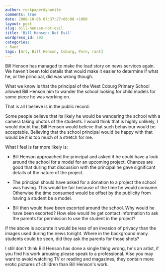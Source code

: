 ```yaml
---
author: rockpaperdynamite
comments: true
date: 2008-10-06 07:37:27+00:00 +1000
layout: post
slug: bill-hensen-not-evil
title: 'Bill Hensen: Not Evil'
wordpress_id: 393
categories:
- Rant
tags: [Art, Bill Henson, Coburg, Porn, rant]
---
```


Bill Henson has managed to make the lead story on news services again. We haven't been told details that would make it easier to determine if what he, or the principal, did was wrong though.

What we know is that the principal of the West Coburg Primary School allowed Bill Henson him to wander the school looking for child models for some piece he was working on.

That is all I believe is in the public record.

Some people believe that its likely he would be wandering the school with a camera taking photos of the students. I would think that is highly unlikely, I would doubt that Bill Henson would believe that such behaviour would be acceptable. Believing that the school principal would be happy with that would be it is too much of a stretch for me.

What I feel is far more likely is:

<!-- more -->

* Bill Henson approached the principal and asked if he could have a look around the school for a model for an upcoming project. Chances are good that during that discussion with the principal he gave significant details of the nature of the project.

* The principal should have asked for a donation to a project the school was having. This would be fair because of the time he would consume. Otherwise the time consumed would be offset by the publicity from having a student be a model.

* Bill then would have been escorted around the school. Why would he have been escorted? How else would he get contact information to ask the parents for permission to use the student in the project?

If the above is accurate it would be less of an invasion of privacy than the images used during the news tonight. Where in the background many students could be seen, did they ask the parents for those shots?

I still don't think Bill Henson has done a single thing wrong, he's an artist, if you find his work arousing please speak to a professional. Also you may want to avoid watching TV or reading and magazines, they contain more erotic pictures of children than Bill Henson's work.
